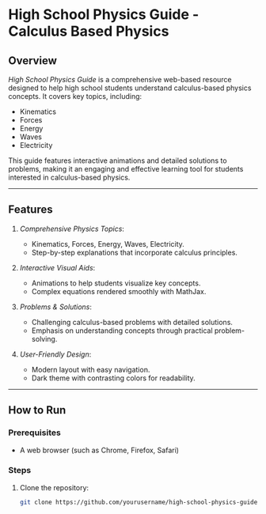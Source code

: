 # High School Physics Guide - Calculus Based Physics

## Overview
*High School Physics Guide* is a comprehensive web-based resource designed to help high school students understand calculus-based physics concepts. It covers key topics, including:

- Kinematics
- Forces
- Energy
- Waves
- Electricity

This guide features interactive animations and detailed solutions to problems, making it an engaging and effective learning tool for students interested in calculus-based physics.

---

## Features
1. *Comprehensive Physics Topics*:
   - Kinematics, Forces, Energy, Waves, Electricity.
   - Step-by-step explanations that incorporate calculus principles.

2. *Interactive Visual Aids*:
   - Animations to help students visualize key concepts.
   - Complex equations rendered smoothly with MathJax.

3. *Problems & Solutions*:
   - Challenging calculus-based problems with detailed solutions.
   - Emphasis on understanding concepts through practical problem-solving.

4. *User-Friendly Design*:
   - Modern layout with easy navigation.
   - Dark theme with contrasting colors for readability.

---

## How to Run
### Prerequisites
- A web browser (such as Chrome, Firefox, Safari)
  
### Steps
1. Clone the repository:
   ```bash
   git clone https://github.com/yourusername/high-school-physics-guide.git
